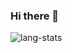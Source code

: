 ### Hi there 👋

![lang-stats]([https://github-readme-stats-clone-snq2001.vercel.app/api/top-langs/?username=SNQ-2001](https://git-hub-readme-stats-h7th-ouvppra7d-akira-19.vercel.app/api/top-langs/?username=akira-19))




<!--
**akira-19/akira-19** is a ✨ _special_ ✨ repository because its `README.md` (this file) appears on your GitHub profile.

Here are some ideas to get you started:

- 🔭 I’m currently working on ...
- 🌱 I’m currently learning ...
- 👯 I’m looking to collaborate on ...
- 🤔 I’m looking for help with ...
- 💬 Ask me about ...
- 📫 How to reach me: ...
- 😄 Pronouns: ...
- ⚡ Fun fact: ...
-->
